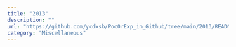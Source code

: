 ```yaml
---
title: "2013"
description: ""
url: "https://github.com/ycdxsb/PocOrExp_in_Github/tree/main/2013/README.md"
category: "Miscellaneous"
---
```

